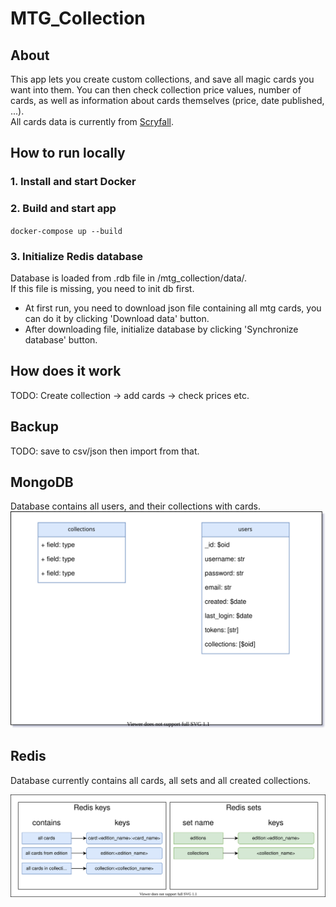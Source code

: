 # MTG_Collection
## About
This app lets you create custom collections, and save all magic cards you want into them. You can then check collection price values, number of cards, as well as information about cards themselves (price, date published, ...).  
All cards data is currently from [Scryfall](https://scryfall.com/).
## How to run locally

### 1. Install and start Docker

### 2. Build and start app
`docker-compose up --build`

### 3. Initialize Redis database
Database is loaded from .rdb file in /mtg_collection/data/.  
If this file is missing, you need to init db first.  
* At first run, you need to download json file containing all mtg cards, you can do it by clicking 'Download data' button.
* After downloading file, initialize database by clicking 'Synchronize database' button.

## How does it work
TODO: Create collection -> add cards -> check prices etc.

## Backup
TODO: save to csv/json then import from that.

## MongoDB 
Database contains all users, and their collections with cards.  
![Image](docs/mongo-diagram.svg "mongo diagram")
## Redis

Database currently contains all cards, all sets and all created collections.

![Image](docs/redis-diagram.svg "redis diagram")
